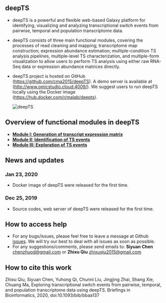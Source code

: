 ## deepTS
- deepTS is a powerful and flexible web-based Galaxy platform for identifying, visualizing and analyzing transcriptional switch events from pairwise, temporal and population transcriptome data.

- deepTS consists of three main functional modules, covering the processes of read cleaning and mapping; transcriptome map construction; expression abundance estimation; multiple-condition TS analysis pipelines, multiple-level TS characterization, and multiple-form visualization to allow users to perform TS analysis using either raw RNA-Seq data or expression abundance matrices directly.

- deepTS project is hosted on GitHub (https://github.com/cma2015/deepTS). A demo server is available at (http://www.omicstudio.cloud:4009/). We suggest users to run deepTS locally using the Docker image (https://hub.docker.com/r/malab/deepts).

    ![deepTS](https://github.com/cma2015/DeepTS/blob/master/Tutorials/deepTS_images/Figure%201_Overview_of_deepTS.png)

## Overview of functional modules in deepTS
- [**Module I: Generation of transcript expression matrix**](https://github.com/cma2015/deepTS/blob/master/Tutorials/Module%20I.md)
- [**Module II: Identification of TS events**](https://github.com/cma2015/deepTS/blob/master/Tutorials/Module%20II.md)
- [**Module III: Exploration of TS events**](https://github.com/cma2015/deepTS/blob/master/Tutorials/Module%20III.md)


## News and updates

### Jan 23, 2020

- Docker image of deepTS were released for the first time.

### Dec 25, 2019

- Source codes, web server of deepTS were released for the first time.

## How to access help
* For any bugs/issues, please feel free to leave a message at Github [issues](<https://github.com/chenzhuod/deepTS/issues>). We will try our best to deal with all issues as soon as possible.
* For any suggestions/comments, please send emails to: __Siyuan Chen__ <chenzhuod@gmail.com> or __Zhixu Qiu__ <zhixuqiu2015@gmail.com>

## How to cite this work
Zhixu Qiu, Siyuan Chen, Yuhong Qi, Chunni Liu, Jingjing Zhai, Shang Xie, Chuang Ma, Exploring transcriptional switch events from pairwise, temporal, and population transcriptome data using deepTS. Briefings in Bioinformatics, 2020, doi:10.1093/bib/bbaa137
